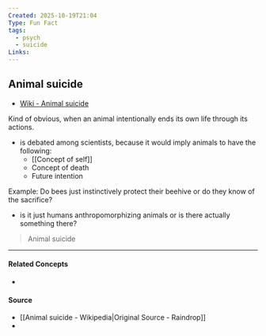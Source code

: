 ```yaml
---
Created: 2025-10-19T21:04
Type: Fun Fact
tags:
  - psych
  - suicide
Links:
---
```

## Animal suicide

- [Wiki - Animal suicide](https://en.wikipedia.org/wiki/Animal_suicide)

Kind of obvious, when an animal intentionally ends its own life through its actions.

- is debated among scientists, because it would imply animals to have the following:
	- [[Concept of self]]
	- Concept of death
	- Future intention

Example: Do bees just instinctively protect their beehive or do they know of the sacrifice?

- is it just humans anthropomorphizing animals or is there actually something there?

> Animal suicide


---
#### Related Concepts
- 

#### Source
- [[Animal suicide - Wikipedia|Original Source - Raindrop]]
-
